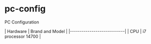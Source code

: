 # pc-config
PC Configuration


| Hardware | Brand and Model |
|----------------------------|
| CPU   |  i7 processor 14700 |




